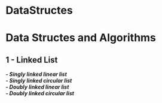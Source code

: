 # DataStructes
# Data Structes and Algorithms

## 1 - Linked List

***- Singly linked linear list*** <br/>
***- Singly linked circular list***<br/>
***- Doubly linked linear list***<br/>
***- Doubly linked circular list***
